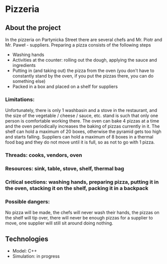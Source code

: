 # Pizzeria 
## About the project
In the pizzeria on Partynicka Street there are several chefs and Mr. Piotr and Mr. Paweł - suppliers. Preparing a pizza consists of the following steps

<ul>
<li> Washing hands
<li> Activities at the counter: rolling out the dough, applying the sauce and ingredients
<li> Putting in (and taking out) the pizza from the oven (you don't have to constantly stand by the oven, if you put the pizzas there, you can do something else)
<li> Packed in a box and placed on a shelf for suppliers
</ul>
  
### Limitations:
Unfortunately, there is only 1 washbasin and a stove in the restaurant, and the size of the vegetable / cheese / sauce, etc. stand is such that only one person is comfortable working there. The oven can bake 4 pizzas at a time and the oven periodically increases the baking of pizzas currently in it. The shelf can hold a maximum of 20 boxes, otherwise the pyramid gets too high and starts falling. Suppliers can hold a maximum of 8 boxes in a thermal food bag and they do not move until it is full, so as not to go with 1 pizza.

### Threads: cooks, vendors, oven
### Resources: sink, table, stove, shelf, thermal bag
### Critical sections: washing hands, preparing pizza, putting it in the oven, stacking it on the shelf, packing it in a backpack

### Possible dangers:
No pizza will be made, the chefs will never wash their hands, the pizzas on the shelf will tip over, there will never be enough pizzas for a supplier to move, one supplier will still sit around doing nothing.

## Technologies
<ul>  
<li> Model: C++
<li> Simulation: in progress
</ul>

